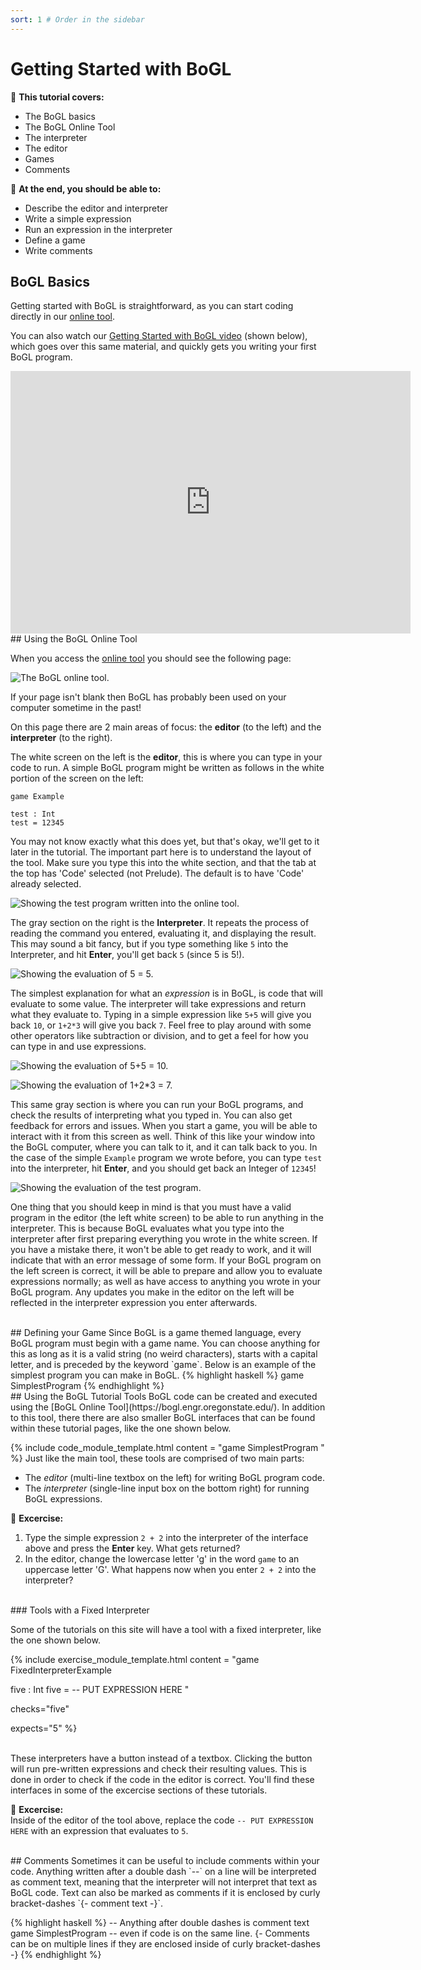```yaml
---
sort: 1 # Order in the sidebar
---
```


# Getting Started with BoGL

:leaves: **This tutorial covers:**
- The BoGL basics
- The BoGL Online Tool
- The interpreter
- The editor
- Games
- Comments

:deciduous_tree: **At the end, you should be able to:**
- Describe the editor and interpreter
- Write a simple expression
- Run an expression in the interpreter
- Define a game
- Write comments

## BoGL Basics

Getting started with BoGL is straightforward, as you can start coding directly in our [online tool](https://bogl.engr.oregonstate.edu/).

You can also watch our [Getting Started with BoGL video](https://media.oregonstate.edu/media/1_d5w6ypwr) (shown below), which goes over this same material, and quickly gets you writing your first BoGL program.

<iframe id="kaltura_player" src="https://cdnapisec.kaltura.com/p/391241/sp/39124100/embedIframeJs/uiconf_id/22119142/partner_id/391241?iframeembed=true&playerId=kaltura_player&entry_id=1_d5w6ypwr&flashvars[localizationCode]=en&amp;flashvars[leadWithHTML5]=true&amp;flashvars[sideBarContainer.plugin]=true&amp;flashvars[sideBarContainer.position]=left&amp;flashvars[sideBarContainer.clickToClose]=true&amp;flashvars[chapters.plugin]=true&amp;flashvars[chapters.layout]=vertical&amp;flashvars[chapters.thumbnailRotator]=false&amp;flashvars[streamSelector.plugin]=true&amp;flashvars[EmbedPlayer.SpinnerTarget]=videoHolder&amp;flashvars[dualScreen.plugin]=true&amp;flashvars[hotspots.plugin]=1&amp;flashvars[Kaltura.addCrossoriginToIframe]=true&amp;&wid=1_57gsb26m" width="640" height="420" allowfullscreen webkitallowfullscreen mozAllowFullScreen allow="autoplay *; fullscreen *; encrypted-media *" sandbox="allow-forms allow-same-origin allow-scripts allow-top-navigation allow-pointer-lock allow-popups allow-modals allow-orientation-lock allow-popups-to-escape-sandbox allow-presentation allow-top-navigation-by-user-activation" frameborder="0" title="Kaltura Player"></iframe>

<br/>
## Using the BoGL Online Tool

When you access the [online tool](https://bogl.engr.oregonstate.edu/) you should see the following page:

![The BoGL online tool.](../imgs/editor-blank.png)

If your page isn't blank then BoGL has probably been used on your computer sometime in the past!

On this page there are 2 main areas of focus: the **editor** (to the left) and the **interpreter** (to the right).

The white screen on the left is the **editor**, this is where you can type in your code to run. A simple BoGL program might be written as follows in the white portion of the screen on the left:
```
game Example

test : Int
test = 12345
```
You may not know exactly what this does yet, but that's okay, we'll get to it later in the tutorial. The important part here is to understand the layout of the tool. Make sure you type this into the white section, and that the tab at the top has 'Code' selected (not Prelude). The default is to have 'Code' already selected.

![Showing the test program written into the online tool.](../imgs/ex-code.png)

The gray section on the right is the **Interpreter**. It repeats the process of reading the command you entered, evaluating it, and displaying the result. This may sound a bit fancy, but if you type something like `5` into the Interpreter, and hit **Enter**, you'll get back `5` (since 5 is 5!).

![Showing the evaluation of 5 = 5.](../imgs/ex-5.png)

The simplest explanation for what an *expression* is in BoGL, is code that will evaluate to some value. The interpreter will take expressions and return what they evaluate to. Typing in a simple expression like `5+5` will give you back `10`, or `1+2*3` will give you back `7`. Feel free to play around with some other operators like subtraction or division, and to get a feel for how you can type in and use expressions.

![Showing the evaluation of 5+5 = 10.](../imgs/ex-addition.png)

![Showing the evaluation of 1+2*3 = 7.](../imgs/ex-compound.png)

This same gray section is where you can run your BoGL programs, and check the results of interpreting what you typed in. You can also get feedback for errors and issues. When you start a game, you will be able to interact with it from this screen as well. Think of this like your window into the BoGL computer, where you can talk to it, and it can talk back to you. In the case of the simple `Example` program we wrote before, you can type `test` into the interpreter, hit **Enter**, and you should get back an Integer of `12345`!

![Showing the evaluation of the test program.](../imgs/ex-test.png)

One thing that you should keep in mind is that you must have a valid program in the editor (the left white screen) to be able to run anything in the interpreter. This is because BoGL evaluates what you type into the interpreter after first preparing everything you wrote in the white screen. If you have a mistake there, it won't be able to get ready to work, and it will indicate that with an error message of some form. If your BoGL program on the left screen is correct, it will be able to prepare and allow you to evaluate expressions normally; as well as have access to anything you wrote in your BoGL program. Any updates you make in the editor on the left will be reflected in the interpreter expression you enter afterwards.

<br/>
## Defining your Game
Since BoGL is a game themed language, every BoGL program must begin with a game name. You can choose anything for this as long as it is a valid string (no weird characters), starts with a capital letter, and is preceded by the keyword `game`. Below is an example of the simplest program you can make in BoGL.
{% highlight haskell %}
game SimplestProgram
{% endhighlight %}

<br/>
## Using the BoGL Tutorial Tools
BoGL code can be created and executed using the [BoGL Online Tool](https://bogl.engr.oregonstate.edu/).
In addition to this tool, there there are also smaller BoGL interfaces that can be found within these tutorial pages, like the one shown below.

{% include code_module_template.html
content = "game SimplestProgram
"
%}
Just like the main tool, these tools are comprised of two main parts:
- The *editor* (multi-line textbox on the left) for writing BoGL program code.
- The *interpreter* (single-line input box on the bottom right) for running BoGL expressions.

:dart: **Excercise:**
1. Type the simple expression `2 + 2` into the interpreter of the interface above and press the **Enter** key. What gets returned?
2. In the editor, change the lowercase letter 'g' in the word `game` to an uppercase letter 'G'. What happens now when you enter `2 + 2` into the interpreter?

<br/>
### Tools with a Fixed Interpreter

Some of the tutorials on this site will have a tool with a fixed interpreter, like the one shown below.

{% include exercise_module_template.html
content = "game FixedInterpreterExample

five : Int
five = -- PUT EXPRESSION HERE
"

checks="five"

expects="5"
%}

<br/>
These interpreters have a button instead of a textbox.
Clicking the button will run pre-written expressions and check their resulting values.
This is done in order to check if the code in the editor is correct.
You'll find these interfaces in some of the excercise sections of these tutorials.

:dart: **Excercise:**  
Inside of the editor of the tool above, replace the code `-- PUT EXPRESSION HERE` with an expression that evaluates to `5`.

<br/>
## Comments
Sometimes it can be useful to include comments within your code. Anything written after a double dash `--` on a line will be interpreted as comment text, meaning that the interpreter will not interpret that text as BoGL code.
Text can also be marked as comments if it is enclosed by curly bracket-dashes `{- comment text -}`.

{% highlight haskell %}
-- Anything after double dashes is comment text
game SimplestProgram -- even if code is on the same line.
{-
Comments can be
on multiple lines
if they are enclosed inside
of curly bracket-dashes
-}
{% endhighlight %}

